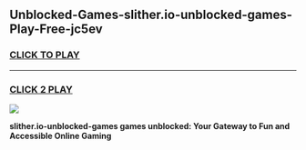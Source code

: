 
## Unblocked-Games-slither.io-unblocked-games-Play-Free-jc5ev
<h3>
<a href="https://premium76.site?title=slither.io-unblocked-games&ref=15A">CLICK TO PLAY</a></h3>
<hr>

<h3>
<a href="https://premium76.site?title=slither.io-unblocked-games&ref=15A">CLICK 2 PLAY</a>
  
</h3>

<a href="https://premium76.site?title=slither.io-unblocked-games&ref=15A"><img src="https://clearcache.store/games.png"></a>


**slither.io-unblocked-games games unblocked: Your Gateway to Fun and Accessible Online Gaming**
